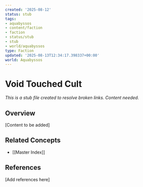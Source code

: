 ```yaml
---
created: '2025-08-12'
status: stub
tags:
- aquabyssos
- content/faction
- faction
- status/stub
- stub
- world/aquabyssos
type: Faction
updated: '2025-08-13T12:34:17.398337+00:00'
world: Aquabyssos
---
```



# Void Touched Cult

*This is a stub file created to resolve broken links. Content needed.*

## Overview

[Content to be added]

## Related Concepts

- [[Master Index]]

## References

[Add references here]
